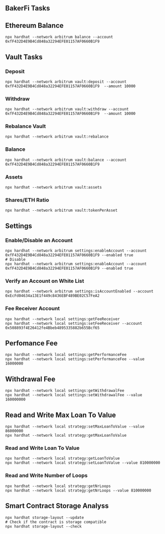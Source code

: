 ## BakerFi Tasks

## Ethereum Balance

```
npx hardhat --network arbitrum balance --account 0xfF432D4E9B4Cd848a32294EFE01157AF0660B1F9
```

## Vault Tasks

### Deposit
```
npx hardhat --network arbitrum vault:deposit --account 0xfF432D4E9B4Cd848a32294EFE01157AF0660B1F9  --amount 10000
```

### Withdraw
```
npx hardhat --network arbitrum vault:withdraw --account 0xfF432D4E9B4Cd848a32294EFE01157AF0660B1F9  --amount 10000
```

### Rebalance Vault
```
npx hardhat --network arbitrum vault:rebalance
```

### Balance
```
npx hardhat --network arbitrum vault:balance --account 0xfF432D4E9B4Cd848a32294EFE01157AF0660B1F9
```

### Assets
```
npx hardhat --network arbitrum vault:assets
```

### Shares/ETH Ratio
```
npx hardhat --network arbitrum vault:tokenPerAsset
```

## Settings

### Enable/Disable an Account
```
npx hardhat --network arbitrum settings:enableAccount --account 0xfF432D4E9B4Cd848a32294EFE01157AF0660B1F9 --enabled true
# Disable
npx hardhat --network arbitrum settings:enableAccount --account 0xfF432D4E9B4Cd848a32294EFE01157AF0660B1F9 --enabled true

```

### Verify an Account on White List

```
npx hardhat --network arbitrum settings:isAccountEnabled --account 0xEcFd04634a13E1f449c8436EBF489BE02C57FeA2
```

### Fee Receiver Account
```
npx hardhat --network local settings:getFeeReceiver
npx hardhat --network local settings:setFeeReceiver --account 0x508893f4E26412fe4Bbeb4895335882b655Bcf65
```

## Perfomance Fee

```
npx hardhat --network local settings:getPerformanceFee
npx hardhat --network local settings:setPerformanceFee --value 16000000
```

## Withdrawal Fee

```
npx hardhat --network local settings:getWithdrawalFee
npx hardhat --network local settings:setWithdrawalFee --value 160000000
```

## Read and Write Max Loan To Value

```
npx hardhat --network local strategy:setMaxLoanToValue --value 86000000
npx hardhat --network local strategy:getMaxLoanToValue
```
### Read and Write Loan To Value

```
npx hardhat --network local strategy:getLoanToValue
npx hardhat --network local strategy:setLoanToValue --value 810000000
```

### Read and Write Number of Loops

```
npx hardhat --network local strategy:getNrLoops
npx hardhat --network local strategy:getNrLoops --value 810000000
```

## Smart Contract Storage Analyss

```
npx hardhat storage-layout --update
# Check if the contract is storage compatible
npx hardhat storage-layout --check
```
